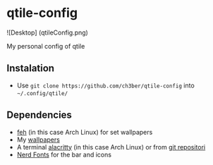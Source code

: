 # qtile-config

![Desktop] (qtileConfig.png)

My personal config of qtile

## Instalation
- Use `git clone https://github.com/ch3ber/qtile-config` into `~/.config/qtile/`

## Dependencies
- [feh](https://archlinux.org/packages/extra/x86_64/feh/) (in this case Arch Linux) for set wallpapers
- My [wallpapers](https://github.com/chEber405/wallpapers)
- A terminal [alacritty](https://archlinux.org/packages/community/x86_64/alacritty/) (in this case Arch Linux) or from [git repositori](https://github.com/alacritty/alacritty)
- [Nerd Fonts](https://www.nerdfonts.com/font-downloads) for the bar and icons
